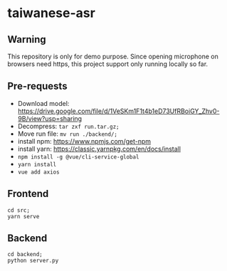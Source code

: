 # taiwanese-asr

## Warning
This repository is only for demo purpose. Since opening microphone on browsers need https, this project support only running locally so far.

## Pre-requests
- Download model: https://drive.google.com/file/d/1VeSKm1F1t4b1eD73UfRBoiGY_Zhv0-9B/view?usp=sharing
- Decompress: `tar zxf run.tar.gz;`
- Move run file: `mv run ./backend/;`
- install npm: https://www.npmjs.com/get-npm
- install yarn: https://classic.yarnpkg.com/en/docs/install
- `npm install -g @vue/cli-service-global`
- `yarn install`
- `vue add axios`

## Frontend
```
cd src;
yarn serve
```

## Backend
```
cd backend;
python server.py
```
